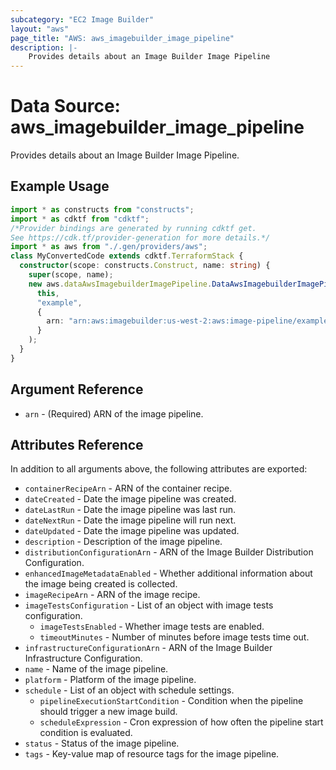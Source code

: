 ```yaml
---
subcategory: "EC2 Image Builder"
layout: "aws"
page_title: "AWS: aws_imagebuilder_image_pipeline"
description: |-
    Provides details about an Image Builder Image Pipeline
---
```


# Data Source: aws_imagebuilder_image_pipeline

Provides details about an Image Builder Image Pipeline.

## Example Usage

```typescript
import * as constructs from "constructs";
import * as cdktf from "cdktf";
/*Provider bindings are generated by running cdktf get.
See https://cdk.tf/provider-generation for more details.*/
import * as aws from "./.gen/providers/aws";
class MyConvertedCode extends cdktf.TerraformStack {
  constructor(scope: constructs.Construct, name: string) {
    super(scope, name);
    new aws.dataAwsImagebuilderImagePipeline.DataAwsImagebuilderImagePipeline(
      this,
      "example",
      {
        arn: "arn:aws:imagebuilder:us-west-2:aws:image-pipeline/example",
      }
    );
  }
}

```

## Argument Reference

* `arn` - (Required) ARN of the image pipeline.

## Attributes Reference

In addition to all arguments above, the following attributes are exported:

* `containerRecipeArn` - ARN of the container recipe.
* `dateCreated` - Date the image pipeline was created.
* `dateLastRun` - Date the image pipeline was last run.
* `dateNextRun` - Date the image pipeline will run next.
* `dateUpdated` - Date the image pipeline was updated.
* `description` - Description of the image pipeline.
* `distributionConfigurationArn` - ARN of the Image Builder Distribution Configuration.
* `enhancedImageMetadataEnabled` - Whether additional information about the image being created is collected.
* `imageRecipeArn` - ARN of the image recipe.
* `imageTestsConfiguration` - List of an object with image tests configuration.
    * `imageTestsEnabled` - Whether image tests are enabled.
    * `timeoutMinutes` - Number of minutes before image tests time out.
* `infrastructureConfigurationArn` - ARN of the Image Builder Infrastructure Configuration.
* `name` - Name of the image pipeline.
* `platform` - Platform of the image pipeline.
* `schedule` - List of an object with schedule settings.
    * `pipelineExecutionStartCondition` - Condition when the pipeline should trigger a new image build.
    * `scheduleExpression` - Cron expression of how often the pipeline start condition is evaluated.
* `status` - Status of the image pipeline.
* `tags` - Key-value map of resource tags for the image pipeline.

<!-- cache-key: cdktf-0.17.0-pre.15 input-9ddae3c45848d85f7037f9d2b38299a803398a93061f5c38cd7fde19c2c00007 -->